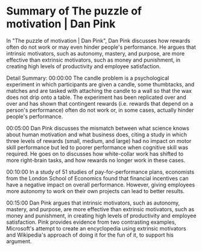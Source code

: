 # Summary of The puzzle of motivation | Dan Pink

In "The puzzle of motivation | Dan Pink", Dan Pink discusses how rewards often do not work or may even hinder people's performance. He argues that intrinsic motivators, such as autonomy, mastery, and purpose, are more effective than extrinsic motivators, such as money and punishment, in creating high levels of productivity and employee satisfaction.

Detail Summary: 
00:00:00
The candle problem is a psychological experiment in which participants are given a candle, some thumbtacks, and matches and are tasked with attaching the candle to a wall so that the wax does not drip onto a table. The experiment has been replicated over and over and has shown that contingent rewards (i.e. rewards that depend on a person's performance) often do not work or, in some cases, actually hinder people's performance.

00:05:00
Dan Pink discusses the mismatch between what science knows about human motivation and what business does, citing a study in which three levels of rewards (small, medium, and large) had no impact on motor skill performance but led to poorer performance when cognitive skill was required. He goes on to discusses how white-collar work has shifted to more right-brain tasks, and how rewards no longer work in these cases.

00:10:00
In a study of 51 studies of pay-for-performance plans, economists from the London School of Economics found that financial incentives can have a negative impact on overall performance. However, giving employees more autonomy to work on their own projects can lead to better results.

00:15:00
Dan Pink argues that intrinsic motivators, such as autonomy, mastery, and purpose, are more effective than extrinsic motivators, such as money and punishment, in creating high levels of productivity and employee satisfaction. Pink provides evidence from two contrasting examples, Microsoft's attempt to create an encyclopedia using extrinsic motivators and Wikipedia's approach of doing it for the fun of it, to support his argument.

